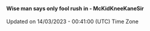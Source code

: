 #### Wise man says only fool rush in - McKidKneeKaneSir
Updated on 14/03/2023 - 00:41:00 (UTC) Time Zone
